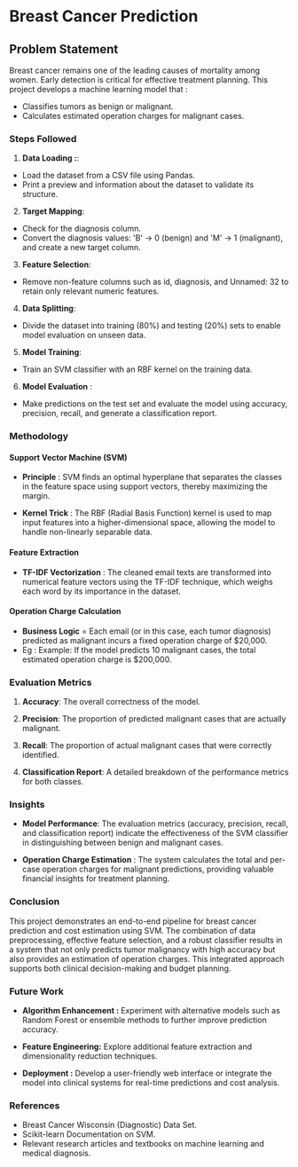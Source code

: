 # Breast Cancer Prediction

## Problem Statement

Breast cancer remains one of the leading causes of mortality among women. Early detection is critical for effective treatment planning. This project develops a machine learning model that :

- Classifies tumors as benign or malignant.
- Calculates estimated operation charges for malignant cases.

### Steps Followed

1. **Data Loading :**:
- Load the dataset from a CSV file using Pandas.
- Print a preview and information about the dataset to validate its structure.
  
2. **Target Mapping**: 
- Check for the diagnosis column.
- Convert the diagnosis values: 'B' → 0 (benign) and 'M' → 1 (malignant), and create a new target column.
            
3. **Feature Selection**: 
- Remove non-feature columns such as id, diagnosis, and Unnamed: 32 to retain only relevant numeric features.

4. **Data Splitting**: 
- Divide the dataset into training (80%) and testing (20%) sets to enable model evaluation on unseen data.
  
5. **Model Training**: 
- Train an SVM classifier with an RBF kernel on the training data.

6. **Model Evaluation** : 
- Make predictions on the test set and evaluate the model using accuracy, precision, recall, and generate a classification report.


### Methodology
#### Support Vector Machine (SVM)

- **Principle** : SVM finds an optimal hyperplane that separates the classes in the feature space using support vectors, thereby maximizing the margin.

- **Kernel Trick** : The RBF (Radial Basis Function) kernel is used to map input features into a higher-dimensional space, allowing the model to handle non-linearly separable data.

#### Feature Extraction

- **TF-IDF Vectorization** : The cleaned email texts are transformed into numerical feature vectors using the TF-IDF technique, which weighs each word by its importance in the dataset.

#### Operation Charge Calculation
  
- **Business Logic** = Each email (or in this case, each tumor diagnosis) predicted as malignant incurs a fixed operation charge of $20,000.
- Eg : Example: If the model predicts 10 malignant cases, the total estimated operation charge is $200,000.
  
###  Evaluation Metrics

1. **Accuracy**: The overall correctness of the model.
  
2. **Precision**: The proportion of predicted malignant cases that are actually malignant.

3. **Recall**: The proportion of actual malignant cases that were correctly identified.

4. **Classification Report**: A detailed breakdown of the performance metrics for both classes.

### Insights

- **Model Performance**: The evaluation metrics (accuracy, precision, recall, and classification report) indicate the effectiveness of the SVM classifier in distinguishing between benign and malignant cases.

- **Operation Charge Estimation** : The system calculates the total and per-case operation charges for malignant predictions, providing valuable financial insights for treatment planning.

### Conclusion

This project demonstrates an end-to-end pipeline for breast cancer prediction and cost estimation using SVM. The combination of data preprocessing, effective feature selection, and a robust classifier results in a system that not only predicts tumor malignancy with high accuracy but also provides an estimation of operation charges. This integrated approach supports both clinical decision-making and budget planning.

### Future Work

- **Algorithm Enhancement :** Experiment with alternative models such as Random Forest or ensemble methods to further improve prediction accuracy.

- **Feature Engineering:**  Explore additional feature extraction and dimensionality reduction techniques.

- **Deployment :** Develop a user-friendly web interface or integrate the model into clinical systems for real-time predictions and cost analysis.

### References

- Breast Cancer Wisconsin (Diagnostic) Data Set.
- Scikit-learn Documentation on SVM.
- Relevant research articles and textbooks on machine learning and medical diagnosis.



